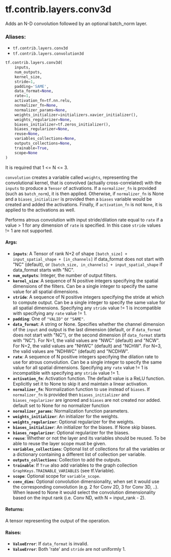 <div itemscope itemtype="http://developers.google.com/ReferenceObject">
<meta itemprop="name" content="tf.contrib.layers.conv3d" />
<meta itemprop="path" content="Stable" />
</div>

# tf.contrib.layers.conv3d

Adds an N-D convolution followed by an optional batch_norm layer.

### Aliases:

* `tf.contrib.layers.conv3d`
* `tf.contrib.layers.convolution3d`

``` python
tf.contrib.layers.conv3d(
    inputs,
    num_outputs,
    kernel_size,
    stride=1,
    padding='SAME',
    data_format=None,
    rate=1,
    activation_fn=tf.nn.relu,
    normalizer_fn=None,
    normalizer_params=None,
    weights_initializer=initializers.xavier_initializer(),
    weights_regularizer=None,
    biases_initializer=tf.zeros_initializer(),
    biases_regularizer=None,
    reuse=None,
    variables_collections=None,
    outputs_collections=None,
    trainable=True,
    scope=None
)
```

<!-- Placeholder for "Used in" -->

It is required that 1 <= N <= 3.

`convolution` creates a variable called `weights`, representing the
convolutional kernel, that is convolved (actually cross-correlated) with the
`inputs` to produce a `Tensor` of activations. If a `normalizer_fn` is
provided (such as `batch_norm`), it is then applied. Otherwise, if
`normalizer_fn` is None and a `biases_initializer` is provided then a `biases`
variable would be created and added the activations. Finally, if
`activation_fn` is not `None`, it is applied to the activations as well.

Performs atrous convolution with input stride/dilation rate equal to `rate`
if a value > 1 for any dimension of `rate` is specified.  In this case
`stride` values != 1 are not supported.

#### Args:


* <b>`inputs`</b>: A Tensor of rank N+2 of shape `[batch_size] + input_spatial_shape +
  [in_channels]` if data_format does not start with "NC" (default), or
  `[batch_size, in_channels] + input_spatial_shape` if data_format starts
  with "NC".
* <b>`num_outputs`</b>: Integer, the number of output filters.
* <b>`kernel_size`</b>: A sequence of N positive integers specifying the spatial
  dimensions of the filters.  Can be a single integer to specify the same
  value for all spatial dimensions.
* <b>`stride`</b>: A sequence of N positive integers specifying the stride at which to
  compute output.  Can be a single integer to specify the same value for all
  spatial dimensions.  Specifying any `stride` value != 1 is incompatible
  with specifying any `rate` value != 1.
* <b>`padding`</b>: One of `"VALID"` or `"SAME"`.
* <b>`data_format`</b>: A string or None.  Specifies whether the channel dimension of
  the `input` and output is the last dimension (default, or if `data_format`
  does not start with "NC"), or the second dimension (if `data_format`
  starts with "NC").  For N=1, the valid values are "NWC" (default) and
  "NCW".  For N=2, the valid values are "NHWC" (default) and "NCHW". For
  N=3, the valid values are "NDHWC" (default) and "NCDHW".
* <b>`rate`</b>: A sequence of N positive integers specifying the dilation rate to use
  for atrous convolution.  Can be a single integer to specify the same value
  for all spatial dimensions.  Specifying any `rate` value != 1 is
  incompatible with specifying any `stride` value != 1.
* <b>`activation_fn`</b>: Activation function. The default value is a ReLU function.
  Explicitly set it to None to skip it and maintain a linear activation.
* <b>`normalizer_fn`</b>: Normalization function to use instead of `biases`. If
  `normalizer_fn` is provided then `biases_initializer` and
  `biases_regularizer` are ignored and `biases` are not created nor added.
  default set to None for no normalizer function
* <b>`normalizer_params`</b>: Normalization function parameters.
* <b>`weights_initializer`</b>: An initializer for the weights.
* <b>`weights_regularizer`</b>: Optional regularizer for the weights.
* <b>`biases_initializer`</b>: An initializer for the biases. If None skip biases.
* <b>`biases_regularizer`</b>: Optional regularizer for the biases.
* <b>`reuse`</b>: Whether or not the layer and its variables should be reused. To be
  able to reuse the layer scope must be given.
* <b>`variables_collections`</b>: Optional list of collections for all the variables or
  a dictionary containing a different list of collection per variable.
* <b>`outputs_collections`</b>: Collection to add the outputs.
* <b>`trainable`</b>: If `True` also add variables to the graph collection
  `GraphKeys.TRAINABLE_VARIABLES` (see tf.Variable).
* <b>`scope`</b>: Optional scope for `variable_scope`.
* <b>`conv_dims`</b>: Optional convolution dimensionality, when set it would use the
  corresponding convolution (e.g. 2 for Conv 2D, 3 for Conv 3D, ..). When
  leaved to None it would select the convolution dimensionality based on the
  input rank (i.e. Conv ND, with N = input_rank - 2).


#### Returns:

A tensor representing the output of the operation.



#### Raises:


* <b>`ValueError`</b>: If `data_format` is invalid.
* <b>`ValueError`</b>: Both 'rate' and `stride` are not uniformly 1.